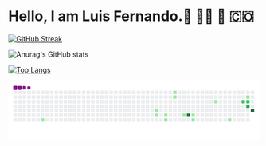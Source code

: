 <h1 > Hello, I am Luis Fernando.👋 👨‍💻 🤖  🇨🇴</h1

[![GitHub Streak](https://github-readme-streak-stats.herokuapp.com?user=luis-fer993&theme=github-dark&date_format=M%20j%5B%2C%20Y%5D)](https://git.io/streak-stats)

![Anurag's GitHub stats](https://github-readme-stats.vercel.app/api?username=luis-fer993&show_icons=true&theme=dracula)
  
[![Top Langs](https://github-readme-stats.vercel.app/api/top-langs/?username=luis-fer993&theme=dracula)](https://github.com/anuraghazra/github-readme-stats)
  
![fallo img](https://github.com/luis-fer993/luis-fer993/blob/main/github-contribution-grid-snake.gif?raw=true "Imagen_gif")
